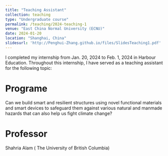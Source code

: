 ```yaml
---
title: "Teaching Assistant"
collection: teaching
type: "Undergraduate course"
permalink: /teaching/2024-teaching-1
venue: "East China Normal University (ECNU)"
date: 2024-01-20
location: "Shanghai, China"
slidesurl: 'http://Penghui-Zhang.github.io/files/SlidesTeaching1.pdf'
---
```


I completed my internship from Jan. 20, 2024 to Feb. 1, 2024 in Harbour Education. Throughout this internship, I have served as a teaching assistant for the following topic:

Programe
======
Can we build smart and resilient structures using novel functional materials and smart devices to safeguard them against various natural and manmade hazards that can also help us fight climate change?

Professor
======
Shahria Alam ( The University of British Columbia)
